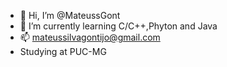 - 👋 Hi, I’m @MateussGont
- 🌱 I’m currently learning C/C++,Phyton and Java
- 📫 mateussilvagontijo@gmail.com
- Studying at PUC-MG

